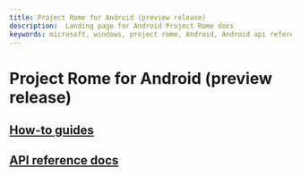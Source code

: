 ```yaml
---
title: Project Rome for Android (preview release)
description:  Landing page for Android Project Rome docs
keywords: microsoft, windows, project rome, Android, Android api reference, iPhone 
---
```


# Project Rome for Android (preview release)

## [How-to guides](how-to-guides/index.md)
## [API reference docs](api-reference/index.md)